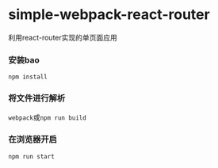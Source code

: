 # simple-webpack-react-router
利用react-router实现的单页面应用
### 安装bao
```npm install```
### 将文件进行解析
```webpack```或```npm run build```
### 在浏览器开启
```npm run start```

